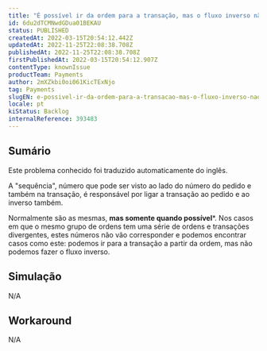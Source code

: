 ```yaml
---
title: "É possível ir da ordem para a transação, mas o fluxo inverso não funciona"
id: 6du2dTCMNwdGDua01BEKAU
status: PUBLISHED
createdAt: 2022-03-15T20:54:12.442Z
updatedAt: 2022-11-25T22:08:38.708Z
publishedAt: 2022-11-25T22:08:38.708Z
firstPublishedAt: 2022-03-15T20:54:12.907Z
contentType: knownIssue
productTeam: Payments
author: 2mXZkbi0oi061KicTExNjo
tag: Payments
slugEN: e-possivel-ir-da-ordem-para-a-transacao-mas-o-fluxo-inverso-nao-funciona
locale: pt
kiStatus: Backlog
internalReference: 393483
---
```


## Sumário

<div class="alert alert-info">
  <p>Este problema conhecido foi traduzido automaticamente do inglês.</p>
</div>


A "sequência", número que pode ser visto ao lado do número do pedido e também na transação, é responsável por ligar a transação ao pedido e ao inverso também.

 Normalmente são as mesmas, **mas somente quando possível***. Nos casos em que o mesmo grupo de ordens tem uma série de ordens e transações divergentes, estes números não vão corresponder e podemos encontrar casos como este: podemos ir para a transação a partir da ordem, mas não podemos fazer o fluxo inverso.



## Simulação


N/A



## Workaround



N/A

